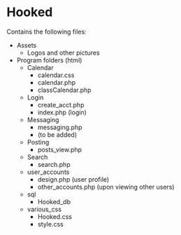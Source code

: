 # Hooked
Contains the following files:

- Assets
  - Logos and other pictures
- Program folders (html)
  - Calendar
     - calendar.css
     - calendar.php
     - classCalendar.php
  - Login
     - create_acct.php
     - index.php (login)
  - Messaging
     - messaging.php 
     - (to be added)
  - Posting
     - posts_view.php
  - Search
     - search.php
  - user_accounts
     - design.php (user profile)
     - other_accounts.php (upon viewing other users)
  - sql
     - Hooked_db
  - various_css
     - Hooked.css
     - style.css
